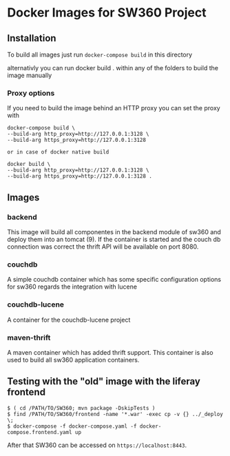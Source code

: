 # Docker Images for SW360 Project

## Installation
To build all images just run `docker-compose build` in this directory

alternativly you can run docker build . within any of the folders to build the image manually

### Proxy options

If you need to build the image behind an HTTP proxy you can set the proxy with

 ```
docker-compose build \
 --build-arg http_proxy=http://127.0.0.1:3128 \
 --build-arg https_proxy=http://127.0.0.1:3128

or in case of docker native build

docker build \
 --build-arg http_proxy=http://127.0.0.1:3128 \
 --build-arg https_proxy=http://127.0.0.1:3128 .
 ``` 

## Images

### backend

This image will build all componentes in the backend module of sw360 and deploy them into an tomcat (9). If the container is started and the couch db connection was correct the thrift API will be available on port 8080. 

### couchdb

 A simple couchdb container which has some specific configuration options for sw360 regards the integration with lucene
 
### couchdb-lucene

A container for the couchdb-lucene project 

### maven-thrift

A maven container which has added thrift support. This container is also used to build all sw360 application containers. 

## Testing with the "old" image with the liferay frontend
```
$ ( cd /PATH/TO/SW360; mvn package -DskipTests )
$ find /PATH/TO/SW360/frontend -name '*.war' -exec cp -v {} ../_deploy \;
$ docker-compose -f docker-compose.yaml -f docker-compose.frontend.yaml up
```
After that SW360 can be accessed on `https://localhost:8443`.
